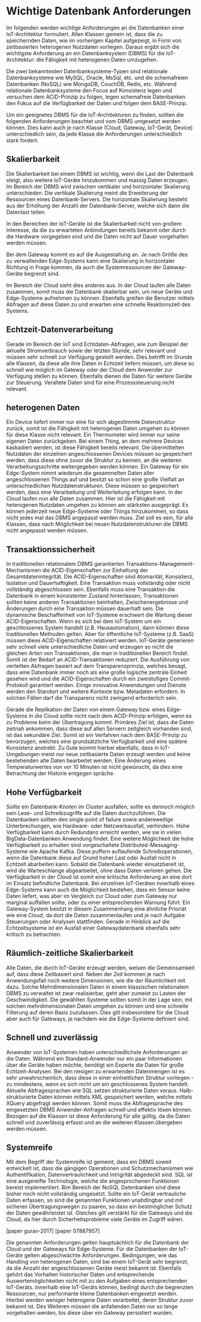 # Wichtige Datenbank Anforderungen

Im folgenden werden wichtige Anforderungen an die Datenbanken einer IoT-Architektur formuliert. Allen Klassen gemein ist, dass die zu speichernden Daten, wie im vorherigen Kapitel aufgezeigt, in Form von zeitbasierten heterogenen Nutzdaten vorliegen. Daraus ergibt sich die wichtigste Anforderung an ein Datenbanksystem (DBMS) für die IoT-Architektur: die Fähigkeit mit heterogenen Daten umzugehen.

Die zwei bekanntesten Datenbanksysteme-Typen sind relationale Datenbanksysteme wie MySQL, Oracle, MsSql, etc. und die schemafreien Datenbanken (NoSQL) wie MongoDB, CouchDB, Redis, etc. Während relationale Datenbanksysteme den Focus auf Konsistenz legen und versuchen dem ACID-Prinzip zu folgen, legen schemafreie Datenbanken den Fokus auf die Verfügbarkeit der Daten und folgen dem BASE-Prinzip.

Um ein geeignetes DBMS für die IoT-Architekturen zu finden, sollten die folgenden Anforderungen beachtet und vom DBMS umgesetzt werden können. Dies kann auch je nach Klasse (Cloud, Gateway, IoT-Gerät, Device) unterschiedlich sein, da jede Klasse die Anforderungen unterschiedlich stark fordert.

## Skalierbarkeit
Die Skalierbarkeit bei einem DBMS ist wichtig, wenn die Last der Datenbank steigt, also weitere IoT-Geräte hinzukommen und massig Daten erzeugen.
Im Bereich der DBMS wird zwischen vertikaler und horizontaler Skalierung unterschieden. Die vertikale Skalierung meint die Erweiterung der Ressourcen eines Datenbank-Servers. Die horizontale Skalierung besteht aus der Erhöhung der Anzahl der Datenbank-Server, welche sich dann die Datenlast teilen.

In den Bereichen der IoT-Geräte ist die Skalierbarkeit nicht von großem Interesse, da die zu erwarteten Anbindungen bereits bekannt oder durch die Hardware vorgegeben sind und die Daten nicht auf Dauer vorgehalten werden müssen.

Bei dem Gateway kommt es auf die Ausgestaltung an. Je nach Größe des zu verwaltenden Edge-Systems kann eine Skalierung in horizontaler Richtung in Frage kommen, da auch die Systemressourcen der Gateway-Geräte begrenzt sind.

Im Bereich der Cloud sieht dies anderes aus. In der Cloud laufen alle Daten zusammen, somit muss die Datenbank skalierbar sein, um neue Geräte und Edge-Systeme aufnehmen zu können. Ebenfalls greifen die Benutzer mittels Abfragen auf diese Daten zu und erwarten eine schnelle Reaktionszeit des Systems.

## Echtzeit-Datenverarbeitung
Gerade im Bereich der IoT sind Echtdaten-Abfragen, wie zum Beispiel der aktuelle Stromverbrauch sowie der letzten Stunde, sehr relevant und müssen sehr schnell zur Verfügung gestellt werden. Dies betrifft im Grunde alle Klassen, da diese alle ihre Daten in Echtzeit liefern müssen, um diese so schnell wie möglich im Gateway oder der Cloud dem Anwender zur Verfügung stellen zu können. Ebenfalls dienen die Daten für weitere Geräte zur Steuerung. Veraltete Daten sind für eine Prozesssteuerung nicht relevant.

## heterogenen Daten
Ein Device liefert immer nur eine für sich abgestimmte Datenstruktur zurück, somit ist die Fähigkeit mit heterogenen Daten umgehen zu können für diese Klasse nicht relevant. Ein Thermometer wird immer nur seine eigenen Daten zurückgeben.
Bei einem Thing, an dem mehrere Devices kaskadiert werden, ist diese Fähigkeit bereits relevant. Die übermittelten Nutzdaten der einzelnen angeschlossenen Devices müssen so gespeichert werden, dass diese ohne zuvor die Struktur zu kennen, an die weiteren Verarbeitungsschritte weitergegeben werden können.
Ein Gateway für ein Edge-System nimmt wiederum die gesammelten Daten aller angeschlossenen Things auf und besitzt so schon eine große Vielfalt an unterschiedlichen Nutzdatenstrukturen. Diese müssen so gespeichert werden, dass eine Verarbeitung und Weiterleitung erfolgen kann.
In der Cloud laufen nun alle Daten zusammen. Hier ist die Fähigkeit mit heterogenen Nutzdaten umgehen zu können am stärksten ausgeprägt. Es können jederzeit neue Edge-Systeme oder Things hinzukommen, so dass nicht jedes mal das DBMS angepasst werden muss.
Ziel soll es sein, für alle Klassen, dass nach Möglichkeit bei neuen Nutzdatenstrukturen die DBMS nicht angepasst werden müssen.


## Transaktionssicherheit
In traditionellen relationalem DBMS garantierten Transaktions-Management-Mechanismen die ACID-Eigenschaften zur Einhaltung der Gesamtdatenintegrität. Die ACID-Eigenschaften sind Atomarität, Konsistenz, Isolation und Dauerhaftigkeit. Eine Transaktion muss vollständig oder nicht vollständig abgeschlossen sein. Ebenfalls muss eine Transaktion die Datenbank in einem konsistenter Zustand hinterlassen, Transaktionen sollten keine anderen Transaktionen beinhalten, Zwischenergebnisse und Änderungen durch eine Transaktion müssen dauerhaft sein. Die dynamische Beschaffenheit von IoT-Systeme erschwert die Wartung dieser ACID-Eigenschaften. Wenn es sich bei dem IoT-System um ein geschlossenes System handelt (z.B. Hausautomation), dann können diese traditionellen Methoden gelten. Aber für öffentliche IoT-Systeme (z.B. SaaS) müssen diese ACID-Eigenschaften relativiert werden. IoT-Geräte generieren sehr schnell viele unterschiedliche Daten und erzeugen so nicht die gleichen Arten von Transaktionen, die man in traditionellen Bereich findet. Somit ist der Bedarf an ACID-Transaktionen reduziert.
Die Ausführung von verteilten Abfragen basiert auf dem Transparenzprinzip, welches besagt, dass eine Datenbank immer noch als eine große logische zentrale Einheit gesehen wird und die ACID-Eigenschaften durch ein zweistufiges Commit-Protokoll garantiert werden. Einige innovative Anwendungen und Dienste werden den Standort und weitere Kontexte bzw. Metadaten erfordern. In solchen Fällen darf die Transparenz nicht zwingend erforderlich sein.

Gerade die Replikation der Daten von einem Gateway bzw. eines Edge-Systems in die Cloud sollte nicht nach dem ACID-Prinzip erfolgen, wenn es zu Probleme beim der Übertragung kommt. Primäres Ziel ist, dass die Daten zeitnah ankommen, dass diese auf allen Servern zeitgleich vorhanden sind, ist das sekundäre Ziel. Somit ist ein Verfahren nach dem BASE-Prinzip zu bevorzugen, welches eine grundsätzliche Verfügbarkeit und eine spätere Konsistenz anstrebt. Zu Gute kommt hierbei ebenfalls, dass in IoT-Umgebungen meist nur neue zeitbasierte Daten erzeugt werden und keine bestehenden alte Daten bearbeitet werden. Eine Änderung eines Temperaturwertes von vor 10 Minuten ist nicht gewünscht, da dies eine Betrachtung der Historie entgegen spräche.

## Hohe Verfügbarkeit
Sollte ein Datenbank-Knoten im Cluster ausfallen, sollte es dennoch möglich sein Lese- und Schreibzugriffe auf die Daten durchzuführen. Die Datenbanken sollten den single point of failure sowie andereweitige Unterbrechungen, wie Hardware- oder Netzwerkausfall, verhindern. Hohe Verfügbarkeit kann durch Redundanz erreicht werden, wie sie in vielen BigData-Datenbanken Anwendung findet. Eine weitere Möglichkeit die hohe Verfügbarkeit zu erhalten sind vorgeschaltete Distributed-Messaging-Systeme wie Apache Kafka. Diese puffern auflaufende Schreiboperationen, wenn die Datenbank diese auf Grund hoher Last oder Ausfall nicht in Echtzeit abarbeiten kann. Sobald die Datenbank wieder einsatzbereit ist, wird die Warteschlange abgearbeitet, ohne dass Daten verloren gehen. Die Verfügbarkeit in der Cloud ist somit eine kritische Anforderung an eine dort im Einsatz befindliche Datenbank.
Bei einzelnen IoT-Geräten innerhalb eines Edge-Systems kann auch die Möglichkeit bestehen, dass ein Sensor keine Daten liefert, was aber im Vergleich zur Cloud oder zum Gateway nur marginal auffallen sollte, oder zu einer entsprechenden Warnung führt.
Ein Gateway-System besitzt in diesem Zusammenhang eine ähnliche Prioriät wie eine Cloud, da dort die Daten zusammenlaufen und je nach Aufgabe Steuerungen oder Analysen stattfinden. Gerade in Hinblick auf die Echtzeitsysteme ist ein Ausfall einer Gatewaydatenbank ebenfalls sehr kritisch zu betrachten.

## Räumlich-zeitliche Skalierbarkeit
Alle Daten, die durch IoT-Geräte erzeugt werden, weisen die Gemeinsamkeit auf, dass diese Zeitbasiert sind. Neben der Zeit kommen je nach Anwendungsfall noch weitere Dimensionen, wie die der Räumlichkeit mit dazu. Solche Mehrdimensionalen Daten in einem klassischen relationalem DBMS zu verwaltet ist zwar realisierbar, geht aber zumeist zu Lasten der Geschwindigkeit. Die gewählten Systeme sollten somit in der Lage sein, mit solchen mehrdimensionalen Daten umgehen zu können und eine schnelle Filterung auf deren Basis zuzulassen.
Dies gilt insbesondere für die Cloud aber auch für Gateways, je nachdem wie die Edge-Systeme definiert sind.

## Schnell und zuverlässig
Anwender von IoT-Systemen haben unterschiedlichste Anforderungen an die Daten. Während ein Standard-Anwender nur ein paar Informationen über die Geräte haben möchte, benötigt ein Experte die Daten für große Echtzeit-Analysen. Bei den riesigen zu erwartenden Datenmengen ist es sehr unwahrscheinlich, dass diese in einer einheitlichen Struktur vorliegen - zu mindestens, wenn es sich nicht um ein geschlossenes System handelt.
Aktuelle Abfragesprachen wie SQL setzen strukturierte Daten voraus. Halb-strukturierte Daten können mittels XML gespeichert werden, welche mittels XQuery abgefragt werden können.
Somit muss die Abfragesprache des eingesetzten DBMS Anwender-Anfragen schnell und effektiv lösen können.
Bezogen auf die Klassen ist diese Anforderung für alle gültig, da die Daten schnell und zuverlässig erfasst und an die weiteren Klassen übergeben werden müssen.

## Systemreife
Mit dem Begriff der Systemreife ist gemeint, dass ein DBMS soweit entwickelt ist, dass die gängigen Operationen und Schutzmechanismen wie Authentifikation, Datenvertraulichkeit und Intrigrität abgedeckt sind. SQL ist eine ausgereifte Technologie, welche die angesprochenen Funktionen bereist implementiert. Bim Bereich der NoSQL Datenbanken sind diese bisher noch nicht vollständig umgesetzt. Sollte ein IoT-Gerät vertrauliche Daten erfassen, so sind die genannten Funktionen unabdingbar und mit sicheren Übertragungswegen zu paaren, so dass ein bestmöglicher Schutz der Daten gewährleistet ist. Gleiches gilt verstärkt für die Gateways und die Cloud, da hier durch Sicherheitsprobleme viele Geräte im Zugriff wären.


[paper gurav-2017]
[paper 07887957]


Die genannten Anforderungen gelten hauptsächlich für die Datenbank der Cloud und der Gateways für Edge-Systeme. Für die Datenbanken der IoT-Geräte gelten abgeschwächte Anforderungen. Bedingungen, wie das Handling von heterogenen Daten, sind bei einem IoT-Gerät sehr begrenzt, da die Anzahl der angeschlossenen Geräte meist bekannt ist. Ebenfalls gehört das Vorhalten historischer Daten und entsprechende Auswertemöglichkeiten nicht mit zu den Aufgaben eines entsprechenden IoT-Geräts. Innerhalb eine IoT-Geräts können, bedingt durch die begrenzten Ressourcen, nur performante kleine Datenbanken eingesetzt werden. Hierbei werden weniger heterogene Daten verarbeitet, deren Struktur zuvor bekannt ist. Des Weiteren müssen die anfallenden Daten nur so lange vorgehalten werden, bis diese über ein Gateway persistiert wurden.
